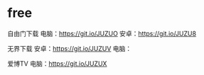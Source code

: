 # free

自由门下载
电脑：https://git.io/JUZUO
安卓：https://git.io/JUZU8

无界下载
安卓：https://git.io/JUZUV
电脑：

爱博TV
电脑：https://git.io/JUZUX
